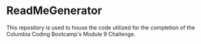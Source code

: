 # ReadMeGenerator
This repository is used to house the code utilized for the completion of the Columbia Coding Bootcamp's Module 9 Challenge.
